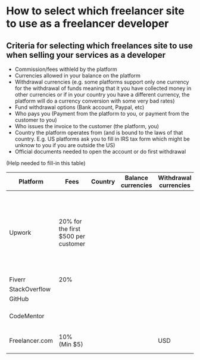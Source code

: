 # How to select which freelancer site to use as a freelancer developer

## Criteria for selecting which freelances site to use when selling your services as a developer
- Commission/fees withleld by the platform
- Currencies allowed in your balance on the platform
- Withdrawal currencies (e.g. some platforms support only one currency for the withdrawal of funds meaning that it you have collected money in other currencies or if in your country you have a different currency, the platform will do a currency conversion with some very bad rates)
- Fund withdrawal options (Bank account, Paypal, etc)
- Who pays you (Payment from the platform to you, or payment from the customer to you)
- Who issues the invoice to the customer (the platform, you)
- Country the platform operates from (and is bound to the laws of that country. E.g. US platforms ask you to fill in IRS tax form which might be unknow to you if you are outside the US)
- Official documents needed to open the account or do first withdrawal 

(Help needed to fill-in this table)

| Platform | Fees | Country | Balance currencies | Withdrawal currencies | Withdrawal to | Notes |
| ---- | --- | ---- | ---- | ---- | ---- |---- |
| Upwork | 20% for the first $500 per customer | | | |     Direct Deposit / ACH<br/>PayPal<br/>Wire Transfer<br/>Local Funds Transfer (LFT)<br/>Payoneer | Invoicing and payments via Upwork  |
| Fiverr | 20% | | | | | |
| StackOverflow | | | | | | |
| GitHub | | | | | | |
| CodeMentor | | | | | | Requires W8-BEN IRS form |
| Freelancer.com | 10% (Min $5) | | | USD | | [Beware of issues like this](https://dev.to/chrisdunne/dont-use-freelancercom-hfj) |
